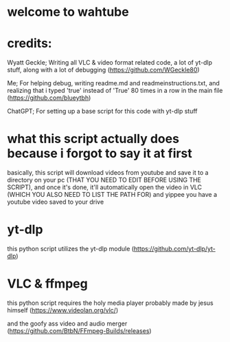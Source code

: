 # **welcome to wahtube**

# credits: 

Wyatt Geckle; Writing all VLC & video format related code, a lot of yt-dlp stuff, along with a lot of debugging (https://github.com/WGeckle80)

Me; For helping debug, writing readme.md and readmeinstructions.txt, and realizing that i typed 'true' instead of 'True' 80 times in a row in the main file (https://github.com/blueytbh)

ChatGPT; For setting up a base script for this code with yt-dlp stuff

# what this script actually does because i forgot to say it at first

basically, this script will download videos from youtube and save it to a directory on your pc (THAT YOU NEED TO EDIT BEFORE USING THE SCRIPT), and once it's done, it'll automatically open the video in VLC (WHICH YOU ALSO NEED TO LIST THE PATH FOR) and yippee you have a youtube video saved to your drive

# yt-dlp

this python script utilizes the yt-dlp module (https://github.com/yt-dlp/yt-dlp)

# VLC & ffmpeg

this python script requires the holy media player probably made by jesus himself (https://www.videolan.org/vlc/)

and the goofy ass video and audio merger (https://github.com/BtbN/FFmpeg-Builds/releases)


